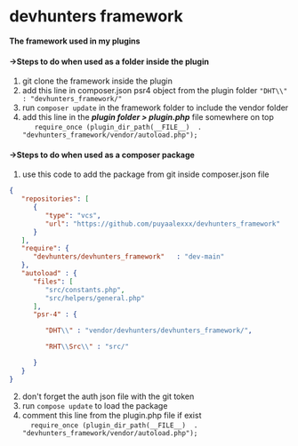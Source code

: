 # devhunters framework
**The framework used in my plugins**


#### **->Steps to do when used as a folder inside the plugin**

1. git clone the framework inside the plugin
2. add this line in composer.json psr4 object from the plugin folder 
   `"DHT\\" : "devhunters_framework/"`
3. run `composer update` in the framework folder to include the vendor folder
4. add this line in the **_plugin folder > plugin.php_** file somewhere on top <br>
`   require_once (plugin_dir_path(__FILE__)  . "devhunters_framework/vendor/autoload.php");`

#### **->Steps to do when used as a composer package**

1. use this code to add the package from git inside composer.json file
```json
{
   "repositories": [
      {
         "type": "vcs",
         "url": "https://github.com/puyaalexxx/devhunters_framework"
      }
   ],
   "require": {
      "devhunters/devhunters_framework"   : "dev-main"
   },
   "autoload" : {
      "files": [
         "src/constants.php",
         "src/helpers/general.php"
      ],
      "psr-4" : {

         "DHT\\" : "vendor/devhunters/devhunters_framework/",

         "RHT\\Src\\" : "src/"

      }
   }
}
```
2. don't forget the auth json file with the git token
3. run `compose update` to load the package
4. comment this line from the plugin.php file if exist <br />
`   require_once (plugin_dir_path(__FILE__)  . "devhunters_framework/vendor/autoload.php");
`
